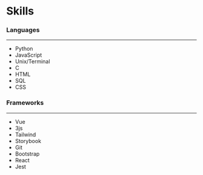 # Skills

### Languages
---
* Python
* JavaScript
* Unix/Terminal
* C
* HTML
* SQL
* CSS

### Frameworks
---
* Vue
* 3js
* Tailwind
* Storybook
* Git
* Bootstrap
* React
* Jest
